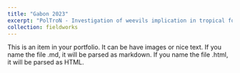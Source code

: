 ```yaml
---
title: "Gabon 2023"
excerpt: "PolTroN - Investigation of weevils implication in tropical forest pollination <br/><img src='/images/Poltron-01-dark.png'>"
collection: fieldworks
---
```


This is an item in your portfolio. It can be have images or nice text. If you name the file .md, it will be parsed as markdown. If you name the file .html, it will be parsed as HTML.
